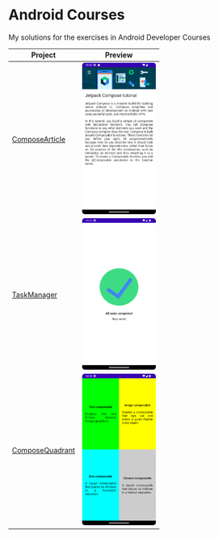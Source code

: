 # Android Courses

My solutions for the exercises in Android Developer Courses

| Project | Preview |
|---------|---------|
| [ComposeArticle](android-basics-compose/ComposeArticle) | <img style="height: 300px" src ="android-basics-compose/ComposeArticle/preview.png"> |
| [TaskManager](android-basics-compose/TaskManager) | <img style="height: 300px" src ="android-basics-compose/TaskManager/preview.png"> |
| [ComposeQuadrant](android-basics-compose/ComposeQuadrant) | <img style="height: 300px" src ="android-basics-compose/ComposeQuadrant/preview.png"> |